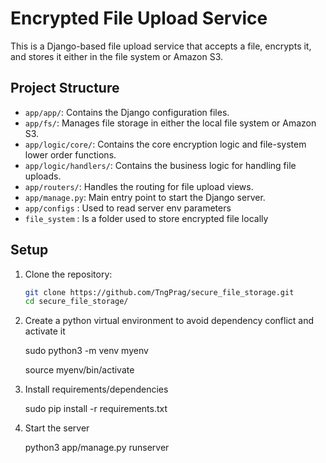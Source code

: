 # Encrypted File Upload Service

This is a Django-based file upload service that accepts a file, encrypts it, and stores it either in the file system or Amazon S3.

## Project Structure

- `app/app/`: Contains the Django configuration files.
- `app/fs/`: Manages file storage in either the local file system or Amazon S3.
- `app/logic/core/`: Contains the core encryption logic and file-system lower order functions.
- `app/logic/handlers/`: Contains the business logic for handling file uploads.
- `app/routers/`: Handles the routing for file upload views.
- `app/manage.py`: Main entry point to start the Django server.
- `app/configs` : Used to read server env parameters
- `file_system` : Is a folder used to store encrypted file locally

## Setup

1. Clone the repository:
   ```bash
   git clone https://github.com/TngPrag/secure_file_storage.git
   cd secure_file_storage/

2. Create a python virtual environment to avoid dependency conflict and activate it
   
   sudo python3 -m venv myenv
   
   source myenv/bin/activate

3. Install requirements/dependencies
   
   sudo pip install -r requirements.txt

4. Start the server
   
   python3 app/manage.py runserver
